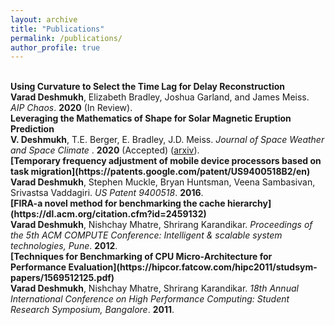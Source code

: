 ```yaml
---
layout: archive
title: "Publications"
permalink: /publications/
author_profile: true
---
```


<br>
<b>Using Curvature to Select the Time Lag for Delay Reconstruction</b> <br> 
<b>Varad Deshmukh</b>, Elizabeth Bradley, Joshua Garland, and James Meiss.
<i>AIP Chaos</i>. <b>2020</b> (In Review).

<br>
<b>Leveraging the Mathematics of Shape for Solar Magnetic Eruption Prediction</b> <br> 
<b>V. Deshmukh</b>, T.E. Berger, E. Bradley, J.D. Meiss.
<i>Journal of Space Weather and Space Climate </i>. <b>2020</b> (Accepted) (<a href="https://arxiv.org/abs/2003.05827">arxiv</a>).


<br>
<b>[Temporary frequency adjustment of mobile device processors based on task migration](https://patents.google.com/patent/US9400518B2/en)</b> <br> 
<b>Varad Deshmukh</b>, Stephen Muckle, Bryan Huntsman, Veena Sambasivan, Srivastsa Vaddagiri.
<i>US Patent 9400518</i>. <b>2016</b>.

<br>
<b>[FIRA-a novel method for benchmarking the cache hierarchy](https://dl.acm.org/citation.cfm?id=2459132)</b> <br> 
<b>Varad Deshmukh</b>, Nishchay Mhatre, Shrirang Karandikar.
<i>Proceedings of the 5th ACM COMPUTE Conference: Intelligent & scalable system technologies, Pune</i>. <b>2012</b>.

<br>
<b>[Techniques for Benchmarking of CPU Micro-Architecture for Performance Evaluation](https://hipcor.fatcow.com/hipc2011/studsym-papers/1569512125.pdf)</b> <br> 
<b>Varad Deshmukh</b>, Nishchay Mhatre, Shrirang Karandikar.
<i>18th Annual International Conference on High Performance Computing: Student Research Symposium, Bangalore</i>. <b>2011</b>.
